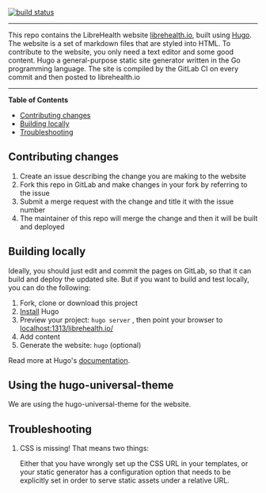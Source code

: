 [![build status](https://gitlab.com/librehealth/librehealth.io/badges/master/build.svg)](https://gitlab.com/librehealth/librehealth.io/commits/master)

---

This repo contains the LibreHealth website [librehealth.io](https://librehealth.io), built using [Hugo](https://gohugo.io/overview/introduction/). The website is a set of markdown files that are styled into HTML. To contribute to the website, you only need a text editor and some good content.
Hugo a general-purpose static site generator written in the Go programming language. The site is compiled by the GitLab CI on every commit and then posted to librehealth.io

---
**Table of Contents**
- [Contributing changes](#contributing-changes)
- [Building locally](#building-locally)
- [Troubleshooting](#troubleshooting)

## Contributing changes
 1. Create an issue describing the change you are making to the website
 2. Fork this repo in GitLab and make changes in your fork by referring to the issue
 3. Submit a merge request with the change and title it with the issue number
 4. The maintainer of this repo will merge the change and then it will be built and deployed

## Building locally
Ideally, you should just edit and commit the pages on GitLab, so that it can build and deploy the updated site. But if you want to build and test locally, you can do the following:
 1. Fork, clone or download this project
 2. [Install](https://gohugo.io/overview/installing/) Hugo
 3. Preview your project: `hugo server` , then point your browser to [localhost:1313/librehealth.io/](https://localhost:1313/librehealth.io/)
 4. Add content
 5. Generate the website: `hugo` (optional)

Read more at Hugo's [documentation](https://gohugo.io/overview/quickstart/).

## Using the hugo-universal-theme
We are using the hugo-universal-theme for the website.

## Troubleshooting

1. CSS is missing! That means two things:

    Either that you have wrongly set up the CSS URL in your templates, or
    your static generator has a configuration option that needs to be explicitly
    set in order to serve static assets under a relative URL.
